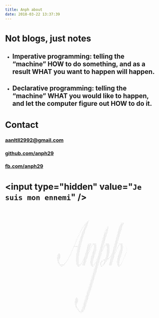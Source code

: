 ```yaml
---
title: Anph about
date: 2018-03-22 13:37:39
---
```


# Not blogs, just notes

* ## Imperative programming: telling the “machine” __HOW__ to do something, and as a result __WHAT__ you want to happen will happen.
* ## Declarative programming: telling the “machine” __WHAT__ you would like to happen, and let the computer figure out __HOW__ to do it.

# Contact
### [aanltll2992@gmail.com](aanltll2992@gmail.com)
### [github.com/anph29](https://github.com/anph29)
### [fb.com/anph29](https://fb.com/anph29)

# &lt;input type="hidden" value="`Je suis mon ennemi`" /&gt;
<pre style="font: 3px monospace;overflow:hidden;border:none;">










                                                                                                                                                       ;
                                                                                                                                                    ;;;
                                                                                                                                                  ;;;;                                                           `.,:;;                          
                                                                                                                                                ;.;;;`                                                           ;;;;;                           
                                                                                                                                              .: ;;;:                                                           ;;;;:                           
                                                                                                                                             ;  ;;;;                                     `;                    ;;;;;                            
                                                                                                                                           `:  ;;;;                                     `;;                   ;;;;;                             
                                                                                                                                          ;   ;;;;                                    `;;;                   ,;;;;;                             
                                                                                                                                         ;   ;;;;                                    `;;;;                   ;;;;;                              
                                                                                                                                        ;   ;;;;,                                   `.,:;.                  ;;;;;`                              
                                                                                                                                       :   ;;;;;                                   `;;;;;                  `;;;;;                               
                                                                                                                                     `,   .;;;;                                    ;;;;;                   ;;;;;                                
                                                                                                                                    .,    ;;;;                                    :;;;;,                  :;;;;,                                
                                                                                                                                   ,.    ;;;;:                                    ;;;;;                   ;;;;;                                 
                                                                                                                                  ..    ;;;;;                                    ;;;;;                   ;;;;;                                  
                                                                                                                                 .,    .;;;;                                    `;;;;:                  `;;;;:                                  
                                                                                                                                `,     ;;;;:                                    ;;;;;                   ;;;;;                                   
                                                                                                                               `:     ;;;;;                                    ;;;;;                   :;;;;                                    
                                                                                                                               ;     `;;;;`                                    ;;;;:                   ;;;;;                                    
                                                                                                                              ;      ;;;;;            ,,::;;  `;;;;;`         ;;;;;   ;;;;;;          ;;;;;   `;;;;;:                           
                                                                                                                             ;      :;;;;            ,;;;;;  ;`  ;;;;        .;;;;  ;, ;;;;;;        `;;;;.  ;.  ;;;;                           
                                                                                                                            ;:::::::;;;;;            ;;;;;  ;    ;;;;        ;;;;; ;    ;;;;;        ;;;;;  ;    :;;;.    `                     
                                                                                                                           ;       ;;;;;            ;;;;;,`:     ;;;;       ;;;;; ;     :;;;;       ;;;;; `;     ;;;;.     `                    
                                                                                                                          ;        ;;;;;            ;;;;;`,     ,;;;;       ;;;; ;      ,;;;;       ;;;;, :      ;;;;       `                   
                                                                                                                         ;        :;;;;            ;;;;;`:      ;;;;;      ;;;;;;       ;;;;;      ;;;;; ;      ;;;;;       `                   
                                                                                                                        :`        ;;;;;           .;;;;`;      ;;;;;      ,;;;;:        ;;;;;     .;;;; ;      ;;;;;        `                   
                                                                                                                       ,.         ;;;;`           ;;;;;;      ;;;;;,      ;;;;.         ;;;;;     ;;;;;;      ,;;;;:       :                    
                                                                                                ,;,                   ,.         ;;;;;           ;;;;;;      `;;;;;      ;;;;;:        `;;;;     ;;;;;;       ;;;;;       ;                     
                                                                                               ;;;;;                 :.          ;;;;;           ;;;;;       ;;;;;       ;;;;;         ;;;;;    ;;;;;,       ;;;;;       ;                      
                                                                                              `;;;;;                ;`           ;;;;           ;;;;;.      ;;;;;,      ;;;;;          ;;;;   .;;;;;;,      ;;;;;:      :                       
                                                                                              ;;;;;;               ;            `;;;;          ;;;;;;      `;;;;;      :;;;;.         ;;;;` .; .;;;;;       ;;;;;      .                        
                                                                                              ;;;;;               ;             .;;;;         ;;;;;;       ;;;;;      .;;;;;         :;;;;;:   ;;;;;       ;;;;;      ``                        
                                                                                              ,;;               `;              ,;;;;        ;;;;;;        ;;;;.     `;;;;;      .;;;;;;;     ;;;;;`       ;;;;;     ``                         
                                                                                               ;;`             ;`               .;;;;       ; ;;;;;       ,;;;;     `,;;;;,   ;;;   ;;;,      ;;;;;       ,;;;;     .`                          
                                                                                               ,;;           ,:                  ;;;;      ; ;;;;;        :;;;,    ,.;;;;;  ,;:    ;;;       ;;;;;        ,;;;;    ,`                           
                                                                                                `;;        ::                    ;;;;    ;, ,;;;;`        `;;;.   ; :;;;;   ;;    ;;;       ,;;;;,         ;;;.   ;                             
                                                                                                  .;;:,:;;;'                     `;;;;.;;   ;;;;;          ;;;; .;  ;;;;;   ;;  `;;         ;;;;;          ;;;; ,;                              
                                                                                                    ';,.'                          :;;.                     `;;,   ;;;;;     ,;;`                           .;;.                                
                                                                                                                                                                  .;;;;,                                                                        
                                                                                                                                                                 `;;;;,                                                                         
                                                                                                                                                                `;;;;;                                                                          
                                                                                                                                                                `;;;;,                                                                          
                                                                                                                                                               `;;;;;                                                                           
                                                                                                                                                              `;;;;;                                                                            
                                                                                                                                                              .;;;;,                                                                            
                                                                                                                                                             `;;;;,                                                                             
                                                                                                                                                            `;;;;;                                                                              
                                                                                                                                                            `;;;;,                                                                              
                                                                                                                                                           `;;;;;                                                                               
                                                                                                                                                          `;;;;;                                                                                
                                                                                                                                                          .;;;;,                                                                                
                                                                                                                                                         `;;;;,                                                                                 
                                                                                                                                                        `;;;;;                                                                                  
                                                                                                                                                        `;;;;,                                                                                  
                                                                                                                                                       `;;;;;                                                                                   
                                                                                                                                                      `;;;;;                                                                                    
                                                                                                                                                      .;;;;,                                                                                    
                                                                                                                                                     `;;;;,                                                                                     
                                                                                                                                                    `;;;;,                                                                                      
                                                                                                                                                   `;;;;;                                                                                       
                                                                                                                                                   `;;;;,                                                                                       
                                                                                                                                                  `;;;;;                                                                                        
                                                                                                                                                 `;;;;;                                                                                         
                                                                                                                                ,;,              `;;;;,                                                                                         
                                                                                                                               ;;;;;            `;;;;;                                                                                          
                                                                                                                              `;;;;;           `;;;;;                                                                                           
                                                                                                                              ;;;;;;           .;;;;,                                                                                           
                                                                                                                              ;;;;;           `;;;;,                                                                                            
                                                                                                                              ,;;            `;;;;;                                                                                             
                                                                                                                               ;;`           `;;;;,                                                                                             
                                                                                                                               ,;;          `;;;;;                                                                                              
                                                                                                                                `;;        `;;;;;                                                                                               
                                                                                                                                  .;,      .;;;;,                                                                                               
                                                                                                                                   `;,   `;;;;,                                                                                                 
                                                                                                                                     .;:,.;;;,                                                                                                  
                                                                                                                                       .,.,                                                                                                     
</pre>